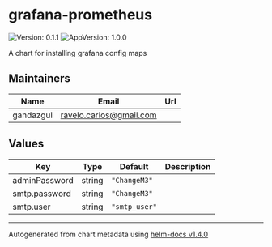 # grafana-prometheus

![Version: 0.1.1](https://img.shields.io/badge/Version-0.1.1-informational?style=flat-square) ![AppVersion: 1.0.0](https://img.shields.io/badge/AppVersion-1.0.0-informational?style=flat-square)

A chart for installing grafana config maps

## Maintainers

| Name | Email | Url |
| ---- | ------ | --- |
| gandazgul | ravelo.carlos@gmail.com |  |

## Values

| Key | Type | Default | Description |
|-----|------|---------|-------------|
| adminPassword | string | `"ChangeM3"` |  |
| smtp.password | string | `"ChangeM3"` |  |
| smtp.user | string | `"smtp_user"` |  |

----------------------------------------------
Autogenerated from chart metadata using [helm-docs v1.4.0](https://github.com/norwoodj/helm-docs/releases/v1.4.0)
